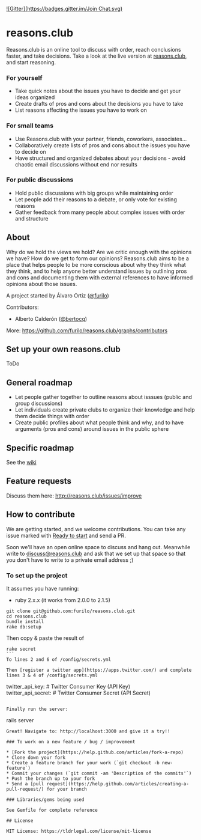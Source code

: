 [![Gitter](https://badges.gitter.im/Join Chat.svg)](https://gitter.im/PopulateTools/reasons.club?utm_source=badge&utm_medium=badge&utm_campaign=pr-badge&utm_content=badge)

# reasons.club

Reasons.club is an online tool to discuss with order, reach conclusions faster, and take decisions. Take a look at the live version at [reasons.club](reasons.club), and start reasoning.

### For yourself

* Take quick notes about the issues you have to decide and get your ideas organized
* Create drafts of pros and cons about the decisions you have to take
* List reasons affecting the issues you have to work on
 
### For small teams

* Use Reasons.club with your partner, friends, coworkers, associates...
* Collaboratively create lists of pros and cons about the issues you have to decide on
* Have structured and organized debates about your decisions - avoid chaotic email discussions without end nor results
 
### For public discussions

* Hold public discussions with big groups while maintaining order
* Let people add their reasons to a debate, or only vote for existing reasons
* Gather feedback from many people about complex issues with order and structure

## About 

Why do we hold the views we hold? Are we critic enough with the opinions we have? How do we get to form our opinions? Reasons.club aims to be a place that helps people to be more conscious about why they think what they think, and to help anyone better understand issues by outlining pros and cons and documenting them with external references to have informed opinions about those issues. 

A project started by Álvaro Ortiz ([@furilo](twitter.com/furilo))

Contributors:

* Alberto Calderón ([@bertocq](twitter.com/bertocq))

More: https://github.com/furilo/reasons.club/graphs/contributors

## Set up your own reasons.club

ToDo

## General roadmap

* Let people gather together to outline reasons about isssues (public and group discussions)
* Let individuals create private clubs to organize their knowledge and help them decide things with order
* Create public profiles about what people think and why, and to have arguments (pros and cons) around issues in the public sphere

## Specific roadmap

See the [wiki](https://github.com/furilo/reasons.club/wiki)

## Feature requests

Discuss them here: http://reasons.club/issues/improve

## How to contribute

We are getting started, and we welcome contributions. You can take any issue marked with [Ready to start](https://github.com/furilo/reasons.club/labels/2%20-%20Ready%20to%20start) and send a PR. 

Soon we'll have an open online space to discuss and hang out. Meanwhile write to discuss@reasons.club and ask that we set up that space so that you don't have to write to a private email address ;) 

### To set up the project

It assumes you have running:

* ruby 2.x.x (it works from 2.0.0 to 2.1.5)

```
git clone git@github.com:furilo/reasons.club.git
cd reasons.club
bundle install
rake db:setup
```

Then copy & paste the result of 
````
rake secret
```
To lines 2 and 6 of /config/secrets.yml

Then [register a twitter app](https://apps.twitter.com/) and complete lines 3 & 4 of /config/secrets.yml
````
twitter_api_key: # Twitter Consumer Key (API Key)  
twitter_api_secret: # Twitter Consumer Secret (API Secret)
```

Finally run the server:
```
rails server
```
Great! Navigate to: http://localhost:3000 and give it a try!!

### To work on a new feature / bug / improvement

* [Fork the project](https://help.github.com/articles/fork-a-repo)
* Clone down your fork
* Create a feature branch for your work (`git checkout -b new-feature`)
* Commit your changes (`git commit -am 'Description of the commits'`)
* Push the branch up to your fork
* Send a [pull request](https://help.github.com/articles/creating-a-pull-request/) for your branch

### Libraries/gems being used

See Gemfile for complete reference

## License 

MIT License: https://tldrlegal.com/license/mit-license
